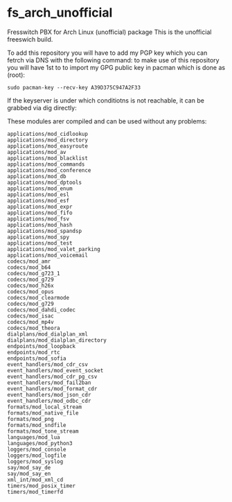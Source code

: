 # fs_arch_unofficial
Fresswitch PBX for Arch Linux (unofficial) package
This is the unofficial freeswich build.

To add this repository you will have to add my PGP key which you can fetrch via DNS with the following command:
to make use of this repository you will have 1st to to import my GPG public key in pacman which is done as (root):

    sudo pacman-key --recv-key A39D375C947A2F33

If the keyserver is under which conditiotns is not reachable, it can be grabbed via dig directly:




These modules arer compiled and can be used without any problems:

    applications/mod_cidlookup
    applications/mod_directory
    applications/mod_easyroute
    applications/mod_av
    applications/mod_blacklist
    applications/mod_commands
    applications/mod_conference
    applications/mod_db
    applications/mod_dptools
    applications/mod_enum
    applications/mod_esl
    applications/mod_esf
    applications/mod_expr
    applications/mod_fifo
    applications/mod_fsv
    applications/mod_hash
    applications/mod_spandsp
    applications/mod_spy
    applications/mod_test
    applications/mod_valet_parking
    applications/mod_voicemail
    codecs/mod_amr
    codecs/mod_b64
    codecs/mod_g723_1
    codecs/mod_g729
    codecs/mod_h26x
    codecs/mod_opus
    codecs/mod_clearmode
    codecs/mod_g729
    codecs/mod_dahdi_codec
    codecs/mod_isac
    codecs/mod_mp4v
    codecs/mod_theora
    dialplans/mod_dialplan_xml
    dialplans/mod_dialplan_directory
    endpoints/mod_loopback
    endpoints/mod_rtc
    endpoints/mod_sofia
    event_handlers/mod_cdr_csv
    event_handlers/mod_event_socket
    event_handlers/mod_cdr_pg_csv
    event_handlers/mod_fail2ban
    event_handlers/mod_format_cdr
    event_handlers/mod_json_cdr
    event_handlers/mod_odbc_cdr
    formats/mod_local_stream
    formats/mod_native_file
    formats/mod_png
    formats/mod_sndfile
    formats/mod_tone_stream
    languages/mod_lua
    languages/mod_python3
    loggers/mod_console
    loggers/mod_logfile
    loggers/mod_syslog
    say/mod_say_de
    say/mod_say_en
    xml_int/mod_xml_cd
    timers/mod_posix_timer
    timers/mod_timerfd
